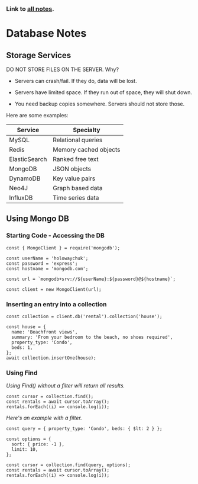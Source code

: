 ### Link to [all notes](/notes.md).

# Database Notes

## Storage Services

DO NOT STORE FILES ON THE SERVER. Why?

- Servers can crash/fail. If they do, data will be lost.

- Servers have limited space. If they run out of space, they will shut down.

- You need backup copies somewhere. Servers should not store those.

Here are some examples:

| Service       | Specialty              |
|---------------|------------------------|
| MySQL         | Relational queries     |
| Redis         | Memory cached objects  |
| ElasticSearch | Ranked free text       |
| MongoDB       | JSON objects           |
| DynamoDB      | Key value pairs        |
| Neo4J         | Graph based data       |
| InfluxDB      | Time series data       |

## Using Mongo DB

### Starting Code - Accessing the DB

```
const { MongoClient } = require('mongodb');

const userName = 'holowaychuk';
const password = 'express';
const hostname = 'mongodb.com';

const url = `mongodb+srv://${userName}:${password}@${hostname}`;

const client = new MongoClient(url);
```

### Inserting an entry into a collection

```
const collection = client.db('rental').collection('house');

const house = {
  name: 'Beachfront views',
  summary: 'From your bedroom to the beach, no shoes required',
  property_type: 'Condo',
  beds: 1,
};
await collection.insertOne(house);
```

### Using Find

*Using Find() without a filter will return all results.*

```
const cursor = collection.find();
const rentals = await cursor.toArray();
rentals.forEach((i) => console.log(i));
```

*Here's an example with a filter.*

```
const query = { property_type: 'Condo', beds: { $lt: 2 } };

const options = {
  sort: { price: -1 },
  limit: 10,
};

const cursor = collection.find(query, options);
const rentals = await cursor.toArray();
rentals.forEach((i) => console.log(i));
```